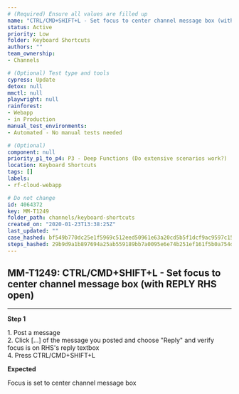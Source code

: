 ```yaml
---
# (Required) Ensure all values are filled up
name: "CTRL/CMD+SHIFT+L - Set focus to center channel message box (with REPLY RHS open)"
status: Active
priority: Low
folder: Keyboard Shortcuts
authors: ""
team_ownership: 
- Channels

# (Optional) Test type and tools
cypress: Update
detox: null
mmctl: null
playwright: null
rainforest: 
- Webapp
- in Production
manual_test_environments: 
- Automated - No manual tests needed

# (Optional)
component: null
priority_p1_to_p4: P3 - Deep Functions (Do extensive scenarios work?)
location: Keyboard Shortcuts
tags: []
labels: 
- rf-cloud-webapp

# Do not change
id: 4064372
key: MM-T1249
folder_path: channels/keyboard-shortcuts
created_on: "2020-01-23T13:38:25Z"
last_updated: ""
case_hashed: bf549b770dc25e1f5969c512eed50961e63a20cd5b5f1dcf9ac9597c150698f79c7a8d05da197095b6835c549ead56a8
steps_hashed: 29b9d9a1b897694a25ab559189bb7a0095e6e74b251ef161f5b0a754da882e5e662697e4d1297fdc01559ef17a977701
---
```


## MM-T1249: CTRL/CMD+SHIFT+L - Set focus to center channel message box (with REPLY RHS open)

---

**Step 1**

1\. Post a message\
2\. Click \[...] of the message you posted and choose "Reply" and verify focus is on RHS's reply textbox\
4\. Press CTRL/CMD+SHIFT+L

**Expected**

Focus is set to center channel message box
